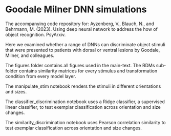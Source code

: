 # Goodale Milner DNN simulations

The accompanying code repository for: 
Ayzenberg, V., Blauch, N., and Behrmann, M. (2023). Using deep neural network to address the how of object recognition. PsyArxiv.

Here we examined whether a range of DNNs can discriminate object stimuli that were presented to patients with dorsal or ventral lesions by Goodale, Milner, and colleagues. 

The figures folder contains all figures used in the main-text. The RDMs sub-folder contains similarity matrices for every stimulus and transformation condition from every model layer.

The manipulate_stim notebook renders the stimuli in different orientations and sizes.

The classifier_discrimination notebook uses a Ridge classifier, a supervised linear classifier, to test exemplar classification across orientation and size changes.

The similarity_discrimination notebook uses Pearson correlation similarity to test exemplar classification across orientation and size changes.

